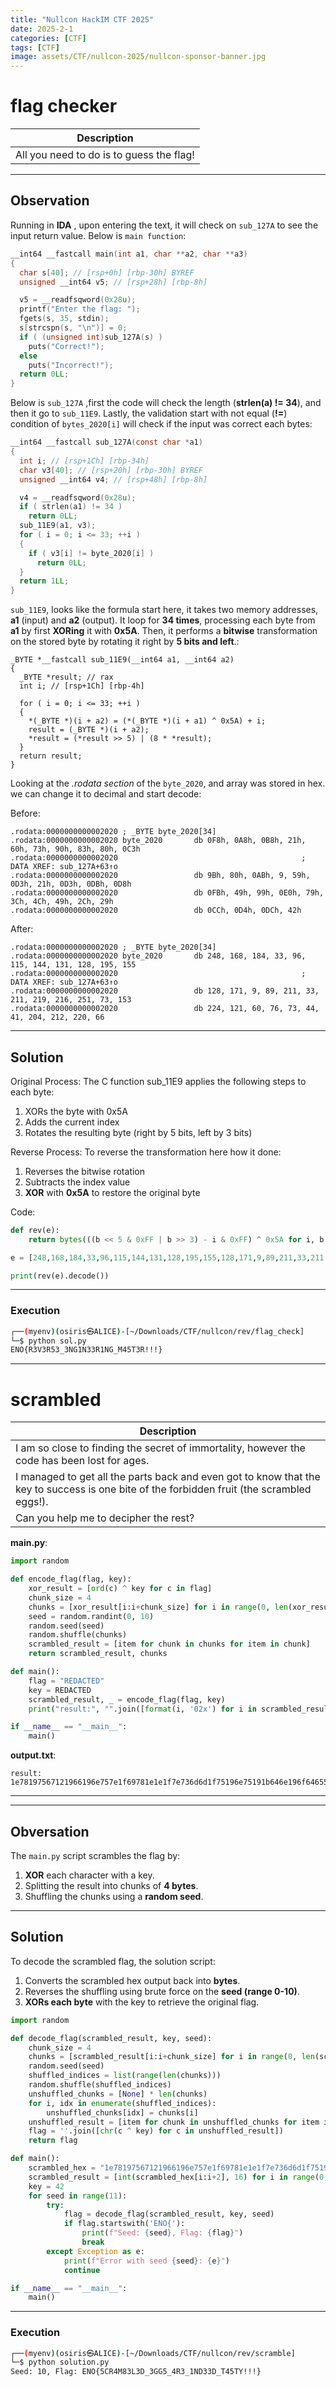 ```yaml
---
title: "Nullcon HackIM CTF 2025"
date: 2025-2-1
categories: [CTF]
tags: [CTF]
image: assets/CTF/nullcon-2025/nullcon-sponsor-banner.jpg
---
```


# flag checker

| **Description**                          |
|------------------------------------------|
| All you need to do is to guess the flag! |

---

## Observation

Running in **IDA** , upon entering the text, it will check on `sub_127A` to see the input return value. Below is `main function`:

```c
__int64 __fastcall main(int a1, char **a2, char **a3)
{
  char s[40]; // [rsp+0h] [rbp-30h] BYREF
  unsigned __int64 v5; // [rsp+28h] [rbp-8h]

  v5 = __readfsqword(0x28u);
  printf("Enter the flag: ");
  fgets(s, 35, stdin);
  s[strcspn(s, "\n")] = 0;
  if ( (unsigned int)sub_127A(s) )
    puts("Correct!");
  else
    puts("Incorrect!");
  return 0LL;
}
```

Below is `sub_127A` ,first the code will check the length (**strlen(a) != 34**), and then it go to `sub_11E9`. Lastly, the validation start with not equal (**!=**) condition of `bytes_2020[i]` will check if the input was correct each bytes:

```c
__int64 __fastcall sub_127A(const char *a1)
{
  int i; // [rsp+1Ch] [rbp-34h]
  char v3[40]; // [rsp+20h] [rbp-30h] BYREF
  unsigned __int64 v4; // [rsp+48h] [rbp-8h]

  v4 = __readfsqword(0x28u);
  if ( strlen(a1) != 34 )
    return 0LL;
  sub_11E9(a1, v3);
  for ( i = 0; i <= 33; ++i )
  {
    if ( v3[i] != byte_2020[i] )
      return 0LL;
  }
  return 1LL;
}
```

`sub_11E9`, looks like the formula start here, it takes two memory addresses, **a1** (input) and **a2** (output). It loop for **34 times**, processing each byte from **a1** by first **XORing** it with **0x5A**. Then, it performs a **bitwise** transformation on the stored byte by rotating it right by **5 bits and left**.:

```
_BYTE *__fastcall sub_11E9(__int64 a1, __int64 a2)
{
  _BYTE *result; // rax
  int i; // [rsp+1Ch] [rbp-4h]

  for ( i = 0; i <= 33; ++i )
  {
    *(_BYTE *)(i + a2) = (*(_BYTE *)(i + a1) ^ 0x5A) + i;
    result = (_BYTE *)(i + a2);
    *result = (*result >> 5) | (8 * *result);
  }
  return result;
}
```


Looking at the *.rodata section* of the `byte_2020`, and array was stored in hex. we can change it to decimal and start decode:

Before:

```assembly
.rodata:0000000000002020 ; _BYTE byte_2020[34]
.rodata:0000000000002020 byte_2020       db 0F8h, 0A8h, 0B8h, 21h, 60h, 73h, 90h, 83h, 80h, 0C3h
.rodata:0000000000002020                                         ; DATA XREF: sub_127A+63↑o
.rodata:0000000000002020                 db 9Bh, 80h, 0ABh, 9, 59h, 0D3h, 21h, 0D3h, 0DBh, 0D8h
.rodata:0000000000002020                 db 0FBh, 49h, 99h, 0E0h, 79h, 3Ch, 4Ch, 49h, 2Ch, 29h
.rodata:0000000000002020                 db 0CCh, 0D4h, 0DCh, 42h
```

After:

```
.rodata:0000000000002020 ; _BYTE byte_2020[34]
.rodata:0000000000002020 byte_2020       db 248, 168, 184, 33, 96, 115, 144, 131, 128, 195, 155
.rodata:0000000000002020                                         ; DATA XREF: sub_127A+63↑o
.rodata:0000000000002020                 db 128, 171, 9, 89, 211, 33, 211, 219, 216, 251, 73, 153
.rodata:0000000000002020                 db 224, 121, 60, 76, 73, 44, 41, 204, 212, 220, 66
```

---

## Solution

Original Process: The C function sub_11E9 applies the following steps to each byte:
1. XORs the byte with 0x5A
2. Adds the current index
3. Rotates the resulting byte (right by 5 bits, left by 3 bits)

Reverse Process: To reverse the transformation here how it done:
1. Reverses the bitwise rotation
2. Subtracts the index value
3. **XOR** with **0x5A** to restore the original byte

Code:

```python
def rev(e):
    return bytes(((b << 5 & 0xFF | b >> 3) - i & 0xFF) ^ 0x5A for i, b in enumerate(e))

e = [248,168,184,33,96,115,144,131,128,195,155,128,171,9,89,211,33,211,219,216,251,73,153,224,121,60,76,73,44,41,204,212,220,66]

print(rev(e).decode())
```

---

### **Execution**
```bash
┌──(myenv)(osiris㉿ALICE)-[~/Downloads/CTF/nullcon/rev/flag_check]
└─$ python sol.py
ENO{R3V3R53_3NG1N33R1NG_M45T3R!!!}
```


---

# scrambled

| **Description**                          |
|------------------------------------------|
| I am so close to finding the secret of immortality, however the code has been lost for ages. |
| I managed to get all the parts back and even got to know that the key to success is one bite of the forbidden fruit (the scrambled eggs!). |
| Can you help me to decipher the rest? |


**main.py**:

```python
import random

def encode_flag(flag, key):
    xor_result = [ord(c) ^ key for c in flag]
    chunk_size = 4
    chunks = [xor_result[i:i+chunk_size] for i in range(0, len(xor_result), chunk_size)]
    seed = random.randint(0, 10)
    random.seed(seed)
    random.shuffle(chunks)
    scrambled_result = [item for chunk in chunks for item in chunk]
    return scrambled_result, chunks

def main():
    flag = "REDACTED"
    key = REDACTED
    scrambled_result, _ = encode_flag(flag, key)
    print("result:", "".join([format(i, '02x') for i in scrambled_result]))

if __name__ == "__main__":
    main()
```

**output.txt**:

```
result: 1e78197567121966196e757e1f69781e1e1f7e736d6d1f75196e75191b646e196f6465510b0b0b57
```

---

---

## Obversation
The `main.py` script scrambles the flag by:
1. **XOR** each character with a key.
2. Splitting the result into chunks of **4 bytes**.
3. Shuffling the chunks using a **random seed**.

---

## Solution
To decode the scrambled flag, the solution script:
1. Converts the scrambled hex output back into **bytes**.
2. Reverses the shuffling using brute force on the **seed (range 0-10)**.
3. **XORs each byte** with the key to retrieve the original flag.

```python
import random

def decode_flag(scrambled_result, key, seed):
    chunk_size = 4
    chunks = [scrambled_result[i:i+chunk_size] for i in range(0, len(scrambled_result), chunk_size)]
    random.seed(seed)
    shuffled_indices = list(range(len(chunks)))
    random.shuffle(shuffled_indices)
    unshuffled_chunks = [None] * len(chunks)
    for i, idx in enumerate(shuffled_indices):
        unshuffled_chunks[idx] = chunks[i]
    unshuffled_result = [item for chunk in unshuffled_chunks for item in chunk]
    flag = ''.join([chr(c ^ key) for c in unshuffled_result])
    return flag

def main():
    scrambled_hex = "1e78197567121966196e757e1f69781e1e1f7e736d6d1f75196e75191b646e196f6465510b0b0b57"
    scrambled_result = [int(scrambled_hex[i:i+2], 16) for i in range(0, len(scrambled_hex), 2)]
    key = 42
    for seed in range(11):
        try:
            flag = decode_flag(scrambled_result, key, seed)
            if flag.startswith('ENO{'):
                print(f"Seed: {seed}, Flag: {flag}")
                break
        except Exception as e:
            print(f"Error with seed {seed}: {e}")
            continue

if __name__ == "__main__":
    main()
```

---

### **Execution**
```bash
┌──(myenv)(osiris㉿ALICE)-[~/Downloads/CTF/nullcon/rev/scramble]
└─$ python solution.py
Seed: 10, Flag: ENO{5CR4M83L3D_3GG5_4R3_1ND33D_T45TY!!!}
```



